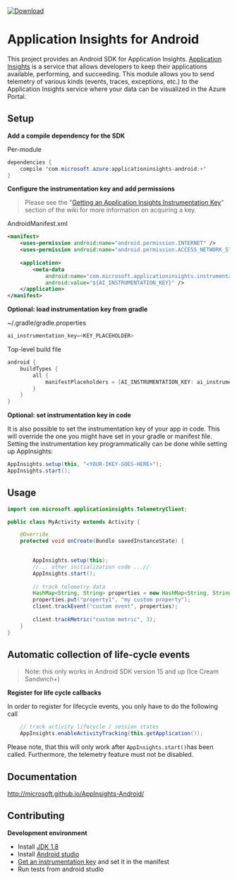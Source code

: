 [ ![Download](https://api.bintray.com/packages/appinsights-android/maven/AppInsights-Android/images/download.svg) ](https://bintray.com/appinsights-android/maven/AppInsights-Android/_latestVersion)

# Application Insights for Android

This project provides an Android SDK for Application Insights. [Application Insights](http://azure.microsoft.com/en-us/services/application-insights/) is a service that allows developers to keep their applications available, performing, and succeeding. This module allows you to send telemetry of various kinds (events, traces, exceptions, etc.) to the Application Insights service where your data can be visualized in the Azure Portal.




## Setup ##


**Add a compile dependency for the SDK**

Per-module
```java
dependencies {
    compile 'com.microsoft.azure:applicationinsights-android:+'
}
```

**Configure the instrumentation key and add permissions**

>Please see the "[Getting an Application Insights Instrumentation Key](https://github.com/Microsoft/AppInsights-Home/wiki#getting-an-application-insights-instrumentation-key)" section of the wiki for more information on acquiring a key.

AndroidManifest.xml
```xml
<manifest>
    <uses-permission android:name="android.permission.INTERNET" />
    <uses-permission android:name="android.permission.ACCESS_NETWORK_STATE" />
    
    <application>
        <meta-data
            android:name="com.microsoft.applicationinsights.instrumentationKey"
            android:value="${AI_INSTRUMENTATION_KEY}" />
    </application>
</manifest>
```
**Optional: load instrumentation key from gradle**

~/.gradle/gradle.properties
```java
ai_instrumentation_key=<KEY_PLACEHOLDER>
```
Top-level build file
```java
android {
    buildTypes {
        all {
            manifestPlaceholders = [AI_INSTRUMENTATION_KEY: ai_instrumentation_key]
        }
    }
}
```



**Optional: set instrumentation key in code**

It is also possible to set the instrumentation key of your app in code. This will override the one you might have set in your gradle or manifest file. Setting the instrumentation key programmatically can be done while setting up AppInsights:

```java
AppInsights.setup(this, "<YOUR-IKEY-GOES-HERE>");
AppInsights.start();
```

## Usage ##

```java
import com.microsoft.applicationinsights.TelemetryClient;
```
```java
public class MyActivity extends Activity {

    @Override
    protected void onCreate(Bundle savedInstanceState) {
        

        AppInsights.setup(this);
        //... other initialization code ...//
        AppInsights.start();
        
        // track telemetry data
        HashMap<String, String> properties = new HashMap<String, String>();
        properties.put("property1", "my custom property");
        client.trackEvent("custom event", properties);
        
        client.trackMetric("custom metric", 3);
    }
}
```

## Automatic collection of life-cycle events ##

> Note: this only works in Android SDK version 15 and up (Ice Cream Sandwich+)

**Register for life cycle callbacks**

In order to register for lifecycle events, you only have to do the following call

```java
	// track activity lifecycle / session states
    AppInsights.enableActivityTracking(this.getApplication());
```

Please note, that this will only work after `AppInsights.start()`has been called. Furthermore, the telemetry feature must not be disabled. 

## Documentation ##

http://microsoft.github.io/AppInsights-Android/

## Contributing ##

**Development environment**

* Install <a href="http://www.oracle.com/technetwork/java/javase/downloads/jdk8-downloads-2133151.html" target="_blank">JDK 1.8</a>
* Install <a href="http://developer.android.com/sdk/index.html" target="_blank">Android studio</a>
* [Get an instrumentation key](/Microsoft/AppInsights-Home/wiki#getting-an-application-insights-instrumentation-key) and set it in the manifest
* Run tests from android studio
